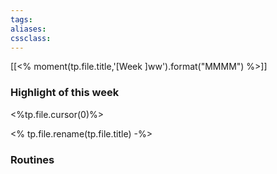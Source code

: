 ```yaml
---
tags:
aliases:
cssclass:
---
```


[[<% moment(tp.file.title,'[Week ]ww').format("MMMM") %>]]

### Highlight of this week
<%tp.file.cursor(0)%>

<% tp.file.rename(tp.file.title) -%>

### Routines


